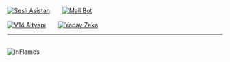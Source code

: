 [![Sesli Asistan](https://github-readme-stats.vercel.app/api/pin/?username=InFlames513&repo=Sesli-Asistan&&bg_color=151515&text_color=ffffff)](https://github.com/InFlames513/Sesli-Asistan)
&ensp;&ensp;&ensp;
[![Mail Bot](https://github-readme-stats.vercel.app/api/pin/?username=InFlames513&repo=Discord-E-posta-Do-rulama-Mail-Form&&bg_color=151515&text_color=ffffff)](https://github.com/InFlames513/Discord-E-posta-Do-rulama-Mail-Form)
<br><br>
[![V14 Altyapı](https://github-readme-stats.vercel.app/api/pin/?username=InFlames513&repo=v14-bos-altyapi&&bg_color=151515&text_color=ffffff)](https://github.com/InFlames513/v14-bos-altyapi)
&ensp;&ensp;&ensp;
[![Yapay Zeka](https://github-readme-stats.vercel.app/api/pin/?username=InFlames513&repo=basit-yapay-zeka-apisi&&bg_color=151515&text_color=ffffff)](https://github.com/InFlames513/basit-yapay-zeka-apisi)
<br><hr><br>
![InFlames](https://github-readme-stats.vercel.app/api/top-langs/?username=InFlames513&&title_color=daf7dc&layout=compact&text_color=daf7dc&bg_color=151515)

